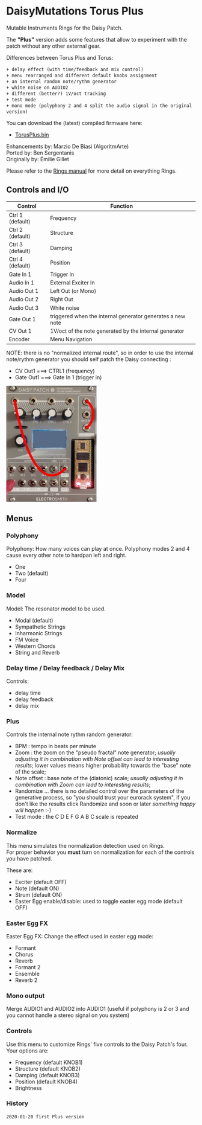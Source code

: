 # DaisyMutations Torus Plus

Mutable Instruments Rings for the Daisy Patch.  

The **"Plus"** version adds some features that allow to experiment with the patch without any other external gear.

Differences between Torus Plus and Torus:

```
+ delay effect (with time/feedback and mix control)
+ menu rearranged and different default knobs assignment
+ an internal random note/rythm generator
+ white noise on AUDIO2
+ different (better?) 1V/oct tracking
+ test mode
+ mono mode (polyphony 2 and 4 split the audio signal in the original version)
```

You can download the (latest) compiled firmware here:

- [TorusPlus.bin](../../firmwares/TorusPlus.bin)

Enhancements by: Marzio De Biasi (AlgoritmArte)  
Ported by: Ben Sergentanis  
Originally by: Émilie Gillet

Please refer to the [Rings manual](https://mutable-instruments.net/modules/rings/manual/) for more detail on everything Rings. 

## Controls and I/O

|Control            | Function  |
|-------------------|-----------|
| Ctrl 1 (default)  | Frequency |
| Ctrl 2 (default)  | Structure |
| Ctrl 3 (default)  | Damping   |
| Ctrl 4 (default)  | Position  |
| Gate In 1         | Trigger In |
| Audio In 1        | External Exciter In |
| Audio Out 1       | Left Out (or Mono) |
| Audio Out 2       | Right Out |
| Audio Out 3       | White noise |
| Gate Out 1        | triggered when the internal generator generates a new note |
| CV Out 1          | 1V/oct of the note generated by the internal generator |
| Encoder           | Menu Navigation |

NOTE: there is no "normalized internal route", so in order to use the internal note/rythm generator you should self patch the Daisy connecting :

- CV Out1 ===> CTRL1 (frequency)
- Gate Out1 ===> Gate In 1 (trigger in)

![TorusPlus self patching](snap_torusplus.png)

 

## Menus

### Polyphony
Polyphony: How many voices can play at once. Polyphony modes 2 and 4 cause every other note to hardpan left and right.

  - One
  - Two (default)
  - Four

### Model
Model: The resonator model to be used.

  - Modal (default)
  - Sympathetic Strings
  - Inharmonic Strings
  - FM Voice
  - Western Chords
  - String and Reverb

### Delay time / Delay feedback / Delay Mix

Controls:
  
- delay time
- delay feedback
- delay mix

### Plus

Controls the internal note rythm random generator:

- BPM : tempo in beats per minute
- Zoom : the zoom on the "pseudo fractal" note generator; *usually adjusting it in combination with Note offset can lead to interesting results*; lower values means higher probability towards the "base" note of the scale;
- Note offset : base note of the (diatonic) scale; *usually adjusting it in combination with Zoom can lead to interesting results*;
- Randomize ... there is no detailed control over the parameters of the generative process, so "you should trust your eurorack system", if you don't like the results click Randomize and soon or later *something happy will happen* :-)
- Test mode : the C D E F G A B C scale is repeated 
 
### Normalize
This menu simulates the normalization detection used on Rings.  
For proper behavior you **must** turn on normalization for each of the controls you have patched.  

These are:

- Exciter (default OFF)
- Note (default ON)
- Strum (default ON)
- Easter Egg enable/disable: used to toggle easter egg mode (default OFF)

### Easter Egg FX

Easter Egg FX: Change the effect used in easter egg mode:

  - Formant
  - Chorus
  - Reverb
  - Formant 2
  - Ensemble
  - Reverb 2

### Mono output

Merge AUDIO1 and AUDIO2 into AUDIO1 (useful if polyphony is 2 or 3 and you cannot handle a stereo signal on you system)

### Controls
Use this menu to customize Rings' five controls to the Daisy Patch's four.
Your options are:

- Frequency (default KNOB1)
- Structure (default KNOB2)
- Damping (default KNOB3)
- Position (default KNOB4)
- Brightness

### History

    2020-01-20 first Plus version